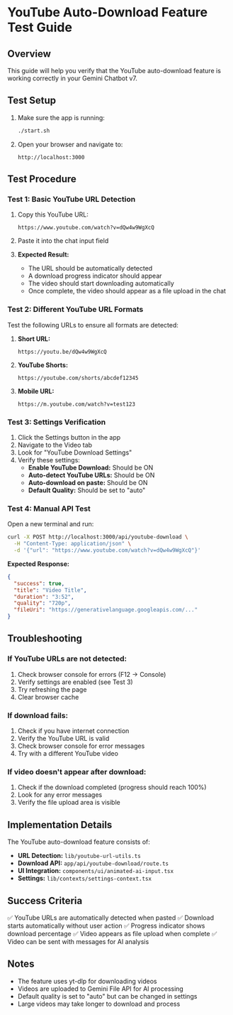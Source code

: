 # YouTube Auto-Download Feature Test Guide

## Overview
This guide will help you verify that the YouTube auto-download feature is working correctly in your Gemini Chatbot v7.

## Test Setup
1. Make sure the app is running:
   ```bash
   ./start.sh
   ```

2. Open your browser and navigate to:
   ```
   http://localhost:3000
   ```

## Test Procedure

### Test 1: Basic YouTube URL Detection
1. Copy this YouTube URL:
   ```
   https://www.youtube.com/watch?v=dQw4w9WgXcQ
   ```

2. Paste it into the chat input field

3. **Expected Result:**
   - The URL should be automatically detected
   - A download progress indicator should appear
   - The video should start downloading automatically
   - Once complete, the video should appear as a file upload in the chat

### Test 2: Different YouTube URL Formats
Test the following URLs to ensure all formats are detected:

1. **Short URL:**
   ```
   https://youtu.be/dQw4w9WgXcQ
   ```

2. **YouTube Shorts:**
   ```
   https://youtube.com/shorts/abcdef12345
   ```

3. **Mobile URL:**
   ```
   https://m.youtube.com/watch?v=test123
   ```

### Test 3: Settings Verification
1. Click the Settings button in the app
2. Navigate to the Video tab
3. Look for "YouTube Download Settings"
4. Verify these settings:
   - **Enable YouTube Download:** Should be ON
   - **Auto-detect YouTube URLs:** Should be ON
   - **Auto-download on paste:** Should be ON
   - **Default Quality:** Should be set to "auto"

### Test 4: Manual API Test
Open a new terminal and run:
```bash
curl -X POST http://localhost:3000/api/youtube-download \
  -H "Content-Type: application/json" \
  -d '{"url": "https://www.youtube.com/watch?v=dQw4w9WgXcQ"}'
```

**Expected Response:**
```json
{
  "success": true,
  "title": "Video Title",
  "duration": "3:52",
  "quality": "720p",
  "fileUri": "https://generativelanguage.googleapis.com/..."
}
```

## Troubleshooting

### If YouTube URLs are not detected:
1. Check browser console for errors (F12 → Console)
2. Verify settings are enabled (see Test 3)
3. Try refreshing the page
4. Clear browser cache

### If download fails:
1. Check if you have internet connection
2. Verify the YouTube URL is valid
3. Check browser console for error messages
4. Try with a different YouTube video

### If video doesn't appear after download:
1. Check if the download completed (progress should reach 100%)
2. Look for any error messages
3. Verify the file upload area is visible

## Implementation Details

The YouTube auto-download feature consists of:
- **URL Detection:** `lib/youtube-url-utils.ts`
- **Download API:** `app/api/youtube-download/route.ts`
- **UI Integration:** `components/ui/animated-ai-input.tsx`
- **Settings:** `lib/contexts/settings-context.tsx`

## Success Criteria
✅ YouTube URLs are automatically detected when pasted
✅ Download starts automatically without user action
✅ Progress indicator shows download percentage
✅ Video appears as file upload when complete
✅ Video can be sent with messages for AI analysis

## Notes
- The feature uses yt-dlp for downloading videos
- Videos are uploaded to Gemini File API for AI processing
- Default quality is set to "auto" but can be changed in settings
- Large videos may take longer to download and process